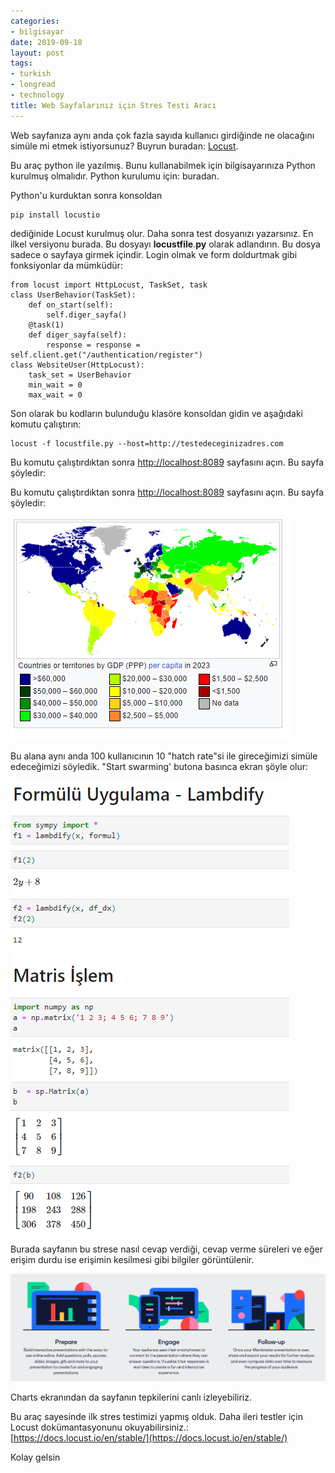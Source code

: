 ```yaml
---
categories:
- bilgisayar
date: 2019-09-18
layout: post
tags:
- turkish
- longread
- technology
title: Web Sayfalarınız için Stres Testi Aracı
---
```


Web sayfanıza aynı anda çok fazla sayıda kullanıcı girdiğinde ne olacağını simüle mi etmek istiyorsunuz? Buyrun buradan: [Locust](https://locust.io/).

Bu araç python ile yazılmış. Bunu kullanabilmek için bilgisayarınıza Python kurulmuş olmalıdır. Python kurulumu için: buradan.

Python'u kurduktan sonra konsoldan

```
pip install locustio
```

dediğinide Locust kurulmuş olur. Daha sonra test dosyanızı yazarsınız. En ilkel versiyonu burada. Bu dosyayı **locustfile**.**py** olarak adlandırın. Bu dosya sadece o sayfaya girmek içindir. Login olmak ve form doldurtmak gibi fonksiyonlar da mümküdür:

```
from locust import HttpLocust, TaskSet, task
class UserBehavior(TaskSet):
    def on_start(self):
        self.diger_sayfa()
    @task(1)
    def diger_sayfa(self):
        response = response = self.client.get("/authentication/register")
class WebsiteUser(HttpLocust):
    task_set = UserBehavior
    min_wait = 0
    max_wait = 0

```

Son olarak bu kodların bulunduğu klasöre konsoldan gidin ve aşağıdaki komutu çalıştırın:

```
locust -f locustfile.py --host=http://testedeceginizadres.com
```

Bu komutu çalıştırdıktan sonra [http://localhost:8089](http://localhost:8089) sayfasını açın. Bu sayfa şöyledir:  

Bu komutu çalıştırdıktan sonra [http://localhost:8089](http://localhost:8089) sayfasını açın. Bu sayfa şöyledir:  

![](/images/image.png)

Bu alana aynı anda 100 kullanıcının 10 "hatch rate"si ile gireceğimizi simüle edeceğimizi söyledik. "Start swarming' butona basınca ekran şöyle olur:

![](/images/image-1.png)

Burada sayfanın bu strese nasıl cevap verdiği, cevap verme süreleri ve eğer erişim durdu ise erişimin kesilmesi gibi bilgiler görüntülenir.

![](/images/image-2.png)

Charts ekranından da sayfanın tepkilerini canlı izleyebiliriz.

Bu araç sayesinde ilk stres testimizi yapmış olduk. Daha ileri testler için Locust dokümantasyonunu okuyabilirsiniz.: [https://docs.locust.io/en/stable/](https://docs.locust.io/en/stable/)

Kolay gelsin
